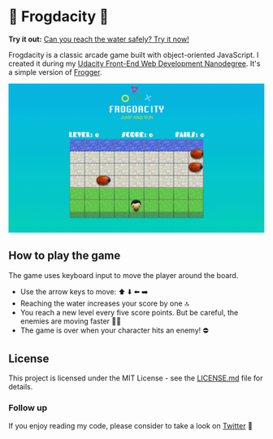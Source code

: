 # 🐸 Frogdacity 🐸
**Try it out:** [Can you reach the water safely? Try it now!](https://lohluc.github.io/frogdacity-game)

Frogdacity is a classic arcade game built with object-oriented JavaScript. I created it during my [Udacity Front-End Web Development Nanodegree](https://de.udacity.com/course/front-end-web-developer-nanodegree--nd001/). It's a simple version of [Frogger](https://en.wikipedia.org/wiki/Frogger).

![Frogdacity Demo Gif](.github/frogdacity.gif)

## How to play the game

The game uses keyboard input to move the player around the board.

- Use the arrow keys to move: ⬆️ ⬇️ ⬅️ ➡️
- Reaching the water increases your score by one 🔝
- You reach a new level every five score points. But be careful, the enemies are moving faster 🐞💨
- The game is over when your character hits an enemy! ⛔️


## License
This project is licensed under the MIT License - see the [LICENSE.md](LICENSE.md) file for details.

### Follow up

If you enjoy reading my code, please consider to take a look on [Twitter](https://twitter.com/luclohr) 🙂
